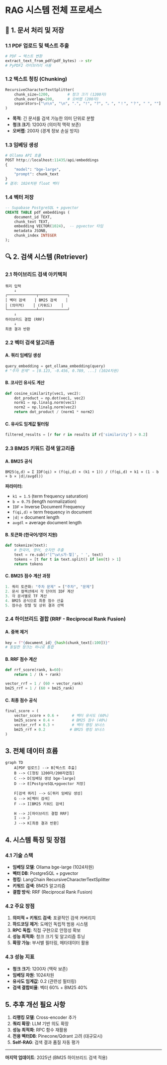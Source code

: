 # RAG 시스템 전체 프로세스

## 📄 1. 문서 처리 및 저장

### 1.1 PDF 업로드 및 텍스트 추출
```python
# PDF → 텍스트 변환
extract_text_from_pdf(pdf_bytes) -> str
# PyPDF2 라이브러리 사용
```

### 1.2 텍스트 청킹 (Chunking)
```python
RecursiveCharacterTextSplitter(
    chunk_size=1200,        # 청크 크기 (1200자)
    chunk_overlap=200,      # 오버랩 (200자)
    separators=["\n\n", "\n", ".", "!", "?", "。", "！", "？", " ", ""]
)
```
- **목적**: 긴 문서를 검색 가능한 의미 단위로 분할
- **청크 크기**: 1200자 (의미적 맥락 보존)
- **오버랩**: 200자 (경계 정보 손실 방지)

### 1.3 임베딩 생성
```python
# Ollama API 호출
POST http://localhost:11435/api/embeddings
{
    "model": "bge-large",
    "prompt": chunk_text
}
# 결과: 1024차원 float 벡터
```

### 1.4 벡터 저장
```sql
-- Supabase PostgreSQL + pgvector
CREATE TABLE pdf_embeddings (
    document_id TEXT,
    chunk_text TEXT,
    embedding VECTOR(1024),  -- pgvector 타입
    metadata JSONB,
    chunk_index INTEGER
);
```

## 🔍 2. 검색 시스템 (Retriever)

### 2.1 하이브리드 검색 아키텍처
```
쿼리 입력
    ↓
┌─────────────┬─────────────┐
│ 벡터 검색    │ BM25 검색    │
│ (의미적)    │ (키워드)    │
└─────────────┴─────────────┘
    ↓
하이브리드 결합 (RRF)
    ↓
최종 결과 반환
```

### 2.2 벡터 검색 알고리즘

#### A. 쿼리 임베딩 생성
```python
query_embedding = get_ollama_embedding(query)
# "주차 문제" → [0.123, -0.456, 0.789, ...] (1024차원)
```

#### B. 코사인 유사도 계산
```python
def cosine_similarity(vec1, vec2):
    dot_product = np.dot(vec1, vec2)
    norm1 = np.linalg.norm(vec1)
    norm2 = np.linalg.norm(vec2)
    return dot_product / (norm1 * norm2)
```

#### C. 유사도 임계값 필터링
```python
filtered_results = [r for r in results if r['similarity'] > 0.2]
```

### 2.3 BM25 키워드 검색 알고리즘

#### A. BM25 공식
```
BM25(q,d) = Σ IDF(qi) × (f(qi,d) × (k1 + 1)) / (f(qi,d) + k1 × (1 - b + b × |d|/avgdl))
```

**파라미터:**
- `k1 = 1.5` (term frequency saturation)
- `b = 0.75` (length normalization)
- `IDF` = Inverse Document Frequency
- `f(qi,d)` = term frequency in document
- `|d|` = document length
- `avgdl` = average document length

#### B. 토큰화 (한국어/영어 지원)
```python
def tokenize(text):
    # 한국어, 영어, 숫자만 추출
    text = re.sub(r'[^\w\s가-힣]', ' ', text)
    tokens = [t for t in text.split() if len(t) > 1]
    return tokens
```

#### C. BM25 점수 계산 과정
```python
1. 쿼리 토큰화: "주차 문제" → ["주차", "문제"]
2. 문서 컬렉션에서 각 단어의 IDF 계산
3. 각 문서별로 TF 계산
4. BM25 공식으로 최종 점수 산출
5. 점수순 정렬 및 상위 결과 선택
```

### 2.4 하이브리드 결합 (RRF - Reciprocal Rank Fusion)

#### A. 중복 제거
```python
key = f"{document_id}_{hash(chunk_text[:100])}"
# 동일한 청크는 하나로 통합
```

#### B. RRF 점수 계산
```python
def rrf_score(rank, k=60):
    return 1 / (k + rank)

vector_rrf = 1 / (60 + vector_rank)
bm25_rrf = 1 / (60 + bm25_rank)
```

#### C. 최종 점수 공식
```python
final_score = (
    vector_score × 0.6 +      # 벡터 유사도 (60%)
    bm25_score × 0.4 +        # BM25 점수 (40%)
    vector_rrf × 0.3 +        # 벡터 랭킹 보너스
    bm25_rrf × 0.2           # BM25 랭킹 보너스
)
```

## 3. 전체 데이터 흐름

```mermaid
graph TD
    A[PDF 업로드] --> B[텍스트 추출]
    B --> C[청킹 1200자/200자겹침]
    C --> D[임베딩 생성 bge-large]
    D --> E[PostgreSQL+pgvector 저장]

    F[검색 쿼리] --> G[쿼리 임베딩 생성]
    G --> H[벡터 검색]
    F --> I[BM25 키워드 검색]

    H --> J[하이브리드 결합 RRF]
    I --> J
    J --> K[최종 결과 반환]
```

## 4. 시스템 특징 및 장점

### 4.1 기술 스택
- **임베딩 모델**: Ollama bge-large (1024차원)
- **벡터 DB**: PostgreSQL + pgvector
- **청킹**: LangChain RecursiveCharacterTextSplitter
- **키워드 검색**: BM25 알고리즘
- **결합 방식**: RRF (Reciprocal Rank Fusion)

### 4.2 주요 장점
1. **의미적 + 키워드 검색**: 포괄적인 검색 커버리지
2. **하드코딩 제거**: 도메인 독립적 범용 시스템
3. **RPC 독립**: 직접 구현으로 안정성 확보
4. **성능 최적화**: 청크 크기 및 알고리즘 튜닝
5. **확장 가능**: 부서별 필터링, 메타데이터 활용

### 4.3 성능 지표
- **청크 크기**: 1200자 (맥락 보존)
- **임베딩 차원**: 1024차원
- **유사도 임계값**: 0.2 (관련성 필터링)
- **검색 결합비율**: 벡터 60% + BM25 40%

## 5. 추후 개선 필요 사항
1. **리랭킹 모델**: Cross-encoder 추가
2. **쿼리 확장**: LLM 기반 의도 확장
3. **성능 최적화**: RPC 함수 재활용
4. **전용 벡터DB**: Pinecone/Qdrant 고려 (대규모시)
5. **Self-RAG**: 검색 결과 품질 자동 평가

---

**마지막 업데이트**: 2025년 (BM25 하이브리드 검색 적용)